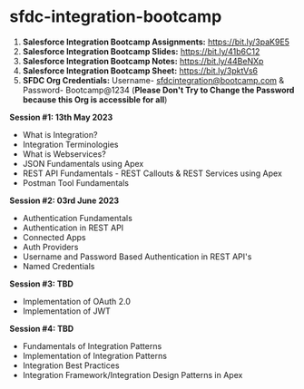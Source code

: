 # sfdc-integration-bootcamp

1. **Salesforce Integration Bootcamp Assignments:** https://bit.ly/3paK9E5
2. **Salesforce Integration Bootcamp Slides:** https://bit.ly/41b6C12
3. **Salesforce Integration Bootcamp Notes:** https://bit.ly/44BeNXp
4. **Salesforce Integration Bootcamp Sheet:** https://bit.ly/3pktVs6
5. **SFDC Org Credentials:** Username- sfdcintegration@bootcamp.com & Password- Bootcamp@1234 (**Please Don't Try to Change the Password because this Org is accessible for all**)


**Session #1: 13th May 2023**
- What is Integration?
- Integration Terminologies 
- What is Webservices?
- JSON Fundamentals using Apex
- REST API Fundamentals - REST Callouts & REST Services using Apex
- Postman Tool Fundamentals

**Session #2: 03rd June 2023**
- Authentication Fundamentals
- Authentication in REST API
- Connected Apps
- Auth Providers
- Username and Password Based Authentication in REST API's
- Named Credentials

**Session #3: TBD**
- Implementation of OAuth 2.0
- Implementation of JWT

**Session #4: TBD**
- Fundamentals of Integration Patterns
- Implementation of Integration Patterns
- Integration Best Practices
- Integration Framework/Integration Design Patterns in Apex

